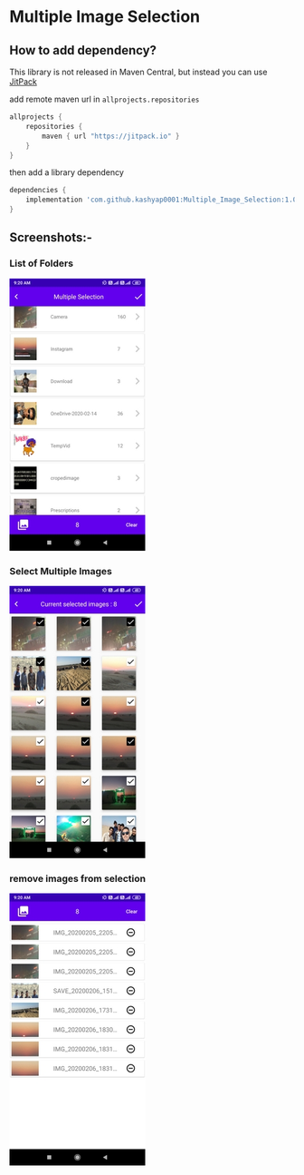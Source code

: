 # Multiple Image Selection

## How to add dependency?
This library is not released in Maven Central, but instead you can use [JitPack](https://jitpack.io)

add remote maven url in `allprojects.repositories`

```groovy
allprojects {
	repositories {
		maven { url "https://jitpack.io" }
	}
}
```

then add a library dependency

```groovy
dependencies {
	implementation 'com.github.kashyap0001:Multiple_Image_Selection:1.0.1'
}
```

## Screenshots:-
### List of Folders
![List_of_Folders.jpg](https://github.com/kashyap0001/Multiple_Image_Selection/blob/master/List_of_folders.jpg)

### Select Multiple Images
![Selection_area.jpg](https://github.com/kashyap0001/Multiple_Image_Selection/blob/master/Selection_area.jpg)

### remove images from selection
![Selected_image.jpg](https://github.com/kashyap0001/Multiple_Image_Selection/blob/master/Selected_image.jpg)


